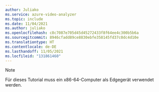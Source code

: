```yaml
---
author: Juliako
ms.service: azure-video-analyzer
ms.topic: include
ms.date: 11/04/2021
ms.author: juliako
ms.openlocfilehash: c8c7087e705d45d45272433f8f64ee4c300b5b6a
ms.sourcegitcommit: 8946cfadd89ce8830ebfe358145fd37c0dc4d10e
ms.translationtype: HT
ms.contentlocale: de-DE
ms.lasthandoff: 11/05/2021
ms.locfileid: "131861460"
---
```

> [!NOTE]
> Für dieses Tutorial muss ein x86-64-Computer als Edgegerät verwendet werden.
